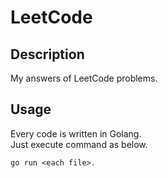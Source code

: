 # LeetCode
## Description
My answers of LeetCode problems.  
## Usage
Every code is written in Golang.  
Just execute command as below.
```
go run <each file>.
```
